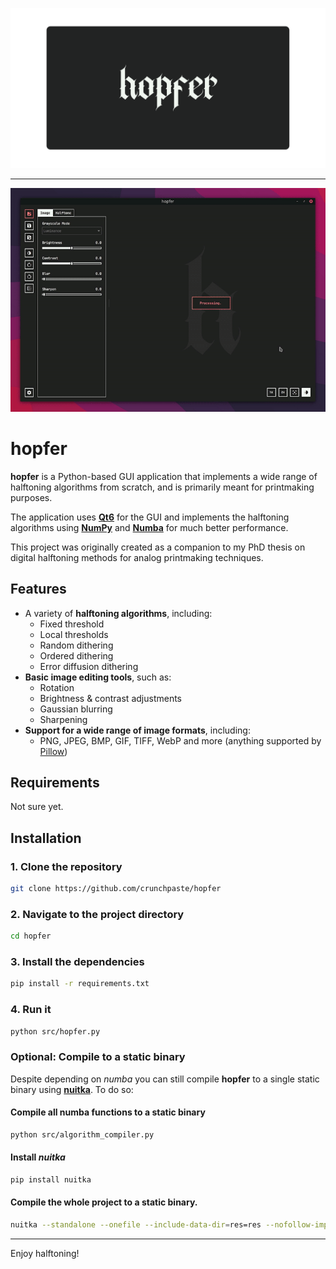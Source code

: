 ![hopfer](thumbnail.svg)

---

<p align="center">
  <picture>
    <source srcset="demo.webp" type="image/webp">
    <source srcset="demo.gif" type="image/gif">
    <img src="demo.gif" alt="Demo" style="max-width: 100%; height: auto;" />
  </picture>
</p>

# hopfer

**hopfer** is a Python-based GUI application that implements a wide range of halftoning algorithms from scratch, and is primarily meant for printmaking purposes.

The application uses [**Qt6**](https://doc.qt.io/qtforpython-6/index.html) for the GUI and implements the halftoning algorithms using [**NumPy**](https://numpy.org/) and [**Numba**](https://numba.pydata.org/) for much better performance.

This project was originally created as a companion to my PhD thesis on digital halftoning methods for analog printmaking techniques.

## Features

- A variety of **halftoning algorithms**, including:
  - Fixed threshold
  - Local thresholds
  - Random dithering
  - Ordered dithering
  - Error diffusion dithering
- **Basic image editing tools**, such as:
  - Rotation
  - Brightness & contrast adjustments
  - Gaussian blurring
  - Sharpening
- **Support for a wide range of image formats**, including:
  - PNG, JPEG, BMP, GIF, TIFF, WebP and more (anything supported by [Pillow](https://pillow.readthedocs.io/en/stable/))

## Requirements

Not sure yet.

## Installation

### 1. Clone the repository

```bash
git clone https://github.com/crunchpaste/hopfer
```

### 2. Navigate to the project directory

```bash
cd hopfer
```

### 3. Install the dependencies

```bash
pip install -r requirements.txt
```

### 4. Run it

```bash
python src/hopfer.py
```

### Optional: Compile to a static binary

Despite depending on *numba* you can still compile **hopfer** to a single static binary using [**nuitka**](https://nuitka.net/). To do so:

#### Compile all numba functions to a static binary

```bash
python src/algorithm_compiler.py
```

#### Install *nuitka*

```bash
pip install nuitka
```

#### Compile the whole project to a static binary.

```bash
nuitka --standalone --onefile --include-data-dir=res=res --nofollow-import-to=numba --enable-plugins=pyside6 src/hopfer.py
```




---

Enjoy halftoning!
